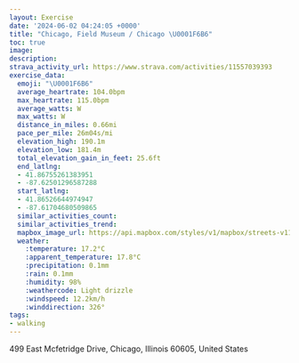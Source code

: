 ```yaml
---
layout: Exercise
date: '2024-06-02 04:24:05 +0000'
title: "Chicago, Field Museum / Chicago \U0001F6B6"
toc: true
image:
description:
strava_activity_url: https://www.strava.com/activities/11557039393
exercise_data:
  emoji: "\U0001F6B6"
  average_heartrate: 104.0bpm
  max_heartrate: 115.0bpm
  average_watts: W
  max_watts: W
  distance_in_miles: 0.66mi
  pace_per_mile: 26m04s/mi
  elevation_high: 190.1m
  elevation_low: 181.4m
  total_elevation_gain_in_feet: 25.6ft
  end_latlng:
  - 41.86755261383951
  - -87.62501296587288
  start_latlng:
  - 41.86526644974947
  - -87.61704680509865
  similar_activities_count:
  similar_activities_trend:
  mapbox_image_url: https://api.mapbox.com/styles/v1/mapbox/streets-v11/static/path-5+787af2-1.0(i%7Do~Ff_xuO%5BBsACqA%40GGi%40%7B%40IAS%3FSCMKYa%40KIKCQDSTIP%3FFERUh%40CDI%40GN%40DFFN~%40Rd%40b%40f%40FR%40d%40Kn%40Fl%40BRFB%3FNDJ%40VHr%40DjE),pin-s-s+e5b22e(-87.6186,41.86597),pin-s-f+89ae00(-87.62184,41.86763)/auto/800x800?access_token=pk.eyJ1Ijoiam9zaGJlY2ttYW4iLCJhIjoiY205eWR2aDd1MWZ6djJrbXc4a3M0bWZleiJ9.XiG9OWkNcZk2QzjJbxLB4A
  weather:
    :temperature: 17.2°C
    :apparent_temperature: 17.8°C
    :precipitation: 0.1mm
    :rain: 0.1mm
    :humidity: 98%
    :weathercode: Light drizzle
    :windspeed: 12.2km/h
    :winddirection: 326°
tags:
- walking
---
```

499 East Mcfetridge Drive, Chicago, Illinois 60605, United States
